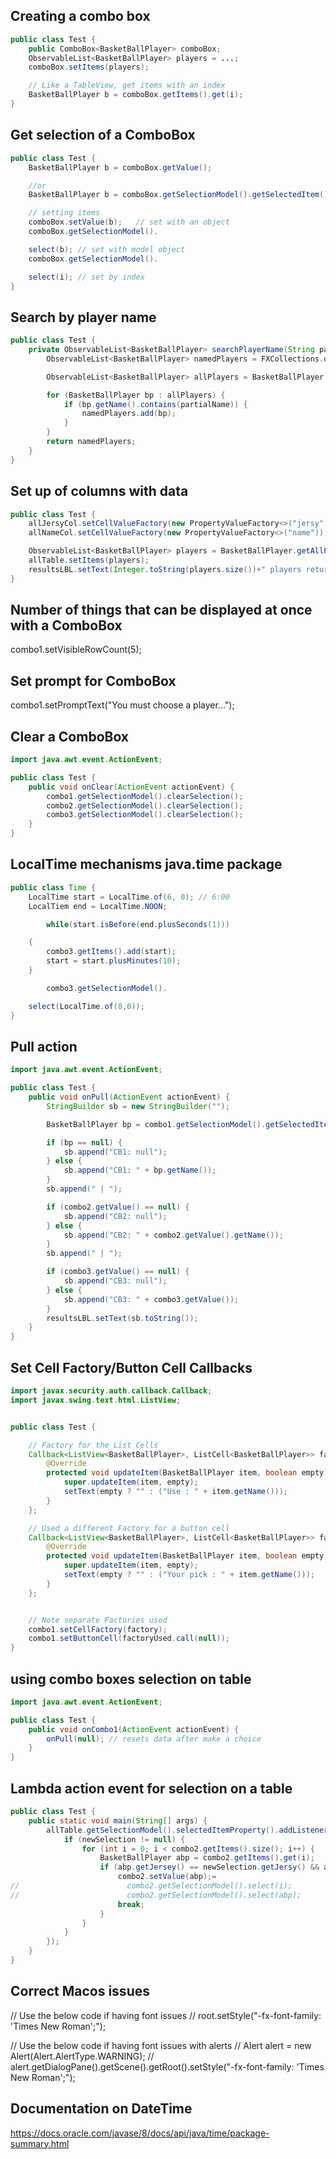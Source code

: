 ## Creating a combo box

```java
public class Test {
    public ComboBox<BasketBallPlayer> comboBox;
    ObservableList<BasketBallPlayer> players = ...;
    comboBox.setItems(players);

    // Like a TableView, get items with an index
    BasketBallPlayer b = comboBox.getItems().get(i);
}
```

## Get selection of a ComboBox

```java
public class Test {
    BasketBallPlayer b = comboBox.getValue();

    //or
    BasketBallPlayer b = comboBox.getSelectionModel().getSelectedItem();

    // setting items
    comboBox.setValue(b);   // set with an object
    comboBox.getSelectionModel().

    select(b); // set with model object
    comboBox.getSelectionModel().

    select(i); // set by index
}
```

## Search by player name

```java
public class Test {
    private ObservableList<BasketBallPlayer> searchPlayerName(String partialName) {
        ObservableList<BasketBallPlayer> namedPlayers = FXCollections.observableArrayList();

        ObservableList<BasketBallPlayer> allPlayers = BasketBallPlayer.getAllPlayers();

        for (BasketBallPlayer bp : allPlayers) {
            if (bp.getName().contains(partialName)) {
                namedPlayers.add(bp);
            }
        }
        return namedPlayers;
    }
}

```

## Set up of columns with data

```java
public class Test {
    allJersyCol.setCellValueFactory(new PropertyValueFactory<>("jersy"));
    allNameCol.setCellValueFactory(new PropertyValueFactory<>("name"));

    ObservableList<BasketBallPlayer> players = BasketBallPlayer.getAllPlayers();
    allTable.setItems(players);
    resultsLBL.setText(Integer.toString(players.size())+" players returned");
}
```

## Number of things that can be displayed at once with a ComboBox

combo1.setVisibleRowCount(5);

## Set prompt for ComboBox

combo1.setPromptText("You must choose a player...");

## Clear a ComboBox

```java
import java.awt.event.ActionEvent;

public class Test {
    public void onClear(ActionEvent actionEvent) {
        combo1.getSelectionModel().clearSelection();
        combo2.getSelectionModel().clearSelection();
        combo3.getSelectionModel().clearSelection();
    }
}
```

## LocalTime mechanisms java.time package

```java
public class Time {
    LocalTime start = LocalTime.of(6, 0); // 6:00
    LocalTiem end = LocalTime.NOON;

        while(start.isBefore(end.plusSeconds(1)))

    {
        combo3.getItems().add(start);
        start = start.plusMinutes(10);
    }

        combo3.getSelectionModel().

    select(LocalTime.of(8,0));
}
```

## Pull action

```java
import java.awt.event.ActionEvent;

public class Test {
    public void onPull(ActionEvent actionEvent) {
        StringBuilder sb = new StringBuilder("");

        BasketBallPlayer bp = combo1.getSelectionModel().getSelectedItem();

        if (bp == null) {
            sb.append("CB1: null");
        } else {
            sb.append("CB1: " + bp.getName());
        }
        sb.append(" | ");

        if (combo2.getValue() == null) {
            sb.append("CB2: null");
        } else {
            sb.append("CB2: " + combo2.getValue().getName());
        }
        sb.append(" | ");

        if (combo3.getValue() == null) {
            sb.append("CB3: null");
        } else {
            sb.append("CB3: " + combo3.getValue());
        }
        resultsLBL.setText(sb.toString());
    }
}
```

## Set Cell Factory/Button Cell Callbacks

```java
import javax.security.auth.callback.Callback;
import javax.swing.text.html.ListView;


public class Test {

    // Factory for the List Cells
    Callback<ListView<BasketBallPlayer>, ListCell<BasketBallPlayer>> factory = lv -> new ListCell<BasketBallPlayer>() {
        @Override
        protected void updateItem(BasketBallPlayer item, boolean empty) {
            super.updateItem(item, empty);
            setText(empty ? "" : ("Use : " + item.getName()));
        }
    };

    // Used a different Factory for a button cell
    Callback<ListView<BasketBallPlayer>, ListCell<BasketBallPlayer>> factoryUsed = lv -> new ListCell<BasketBallPlayer>() {
        @Override
        protected void updateItem(BasketBallPlayer item, boolean empty) {
            super.updateItem(item, empty);
            setText(empty ? "" : ("Your pick : " + item.getName()));
        }
    };


    // Note separate Factories used
    combo1.setCellFactory(factory);
    combo1.setButtonCell(factoryUsed.call(null));
}
```

## using combo boxes selection on table

```java
import java.awt.event.ActionEvent;

public class Test {
    public void onCombo1(ActionEvent actionEvent) {
        onPull(null); // resets data after make a choice
    }
}
```

## Lambda action event for selection on a table

```java
public class Test {
    public static void main(String[] args) {
        allTable.getSelectionModel().selectedItemProperty().addListener((obs, oldSelection, newSelection) -> {
            if (newSelection != null) {
                for (int i = 0; i < combo2.getItems().size(); i++) {
                    BasketBallPlayer abp = combo2.getItems().get(i);
                    if (abp.getJersey() == newSelection.getJersy() && abp.getName().equals(newSelection.getName())) {
                        combo2.setValue(abp);=
//                        combo2.getSelectionModel().select(i); 
//                        combo2.getSelectionModel().select(abp);
                        break;
                    }
                }
            }
        });
    }
}
```

## Correct Macos issues

// Use the below code if having font issues
// root.setStyle("-fx-font-family: 'Times New Roman';");

// Use the below code if having font issues with alerts
// Alert alert = new Alert(Alert.AlertType.WARNING);
// alert.getDialogPane().getScene().getRoot().setStyle("-fx-font-family: 'Times New Roman';");


## Documentation on DateTime

https://docs.oracle.com/javase/8/docs/api/java/time/package-summary.html